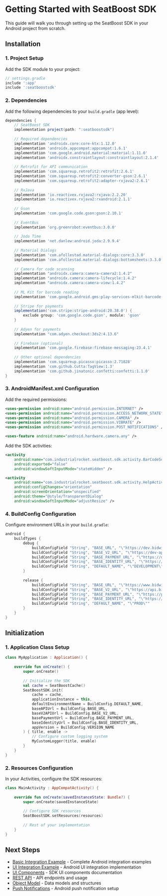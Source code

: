 # Getting Started with SeatBoost SDK

This guide will walk you through setting up the SeatBoost SDK in your Android project from scratch.

## Installation

### 1. Project Setup

Add the SDK module to your project:

```gradle
// settings.gradle
include ':app'
include ':seatboostsdk'
```

### 2. Dependencies

Add the following dependencies to your `build.gradle` (app level):

```gradle
dependencies {
    // SeatBoost SDK
    implementation project(path: ":seatboostsdk")
    
    // Required dependencies
    implementation 'androidx.core:core-ktx:1.12.0'
    implementation 'androidx.appcompat:appcompat:1.6.1'
    implementation 'com.google.android.material:material:1.11.0'
    implementation 'androidx.constraintlayout:constraintlayout:2.1.4'
    
    // Retrofit for API communication
    implementation 'com.squareup.retrofit2:retrofit:2.6.1'
    implementation 'com.squareup.retrofit2:converter-gson:2.6.1'
    implementation 'com.squareup.retrofit2:adapter-rxjava2:2.6.1'
    
    // RxJava
    implementation 'io.reactivex.rxjava2:rxjava:2.2.20'
    implementation 'io.reactivex.rxjava2:rxandroid:2.1.1'
    
    // Gson
    implementation 'com.google.code.gson:gson:2.10.1'
    
    // EventBus
    implementation 'org.greenrobot:eventbus:3.0.0'
    
    // Joda Time
    implementation 'net.danlew:android.joda:2.9.9.4'
    
    // Material Dialogs
    implementation 'com.afollestad.material-dialogs:core:3.3.0'
    implementation 'com.afollestad.material-dialogs:bottomsheets:3.3.0'
    
    // Camera for code scanning
    implementation "androidx.camera:camera-camera2:1.4.2"
    implementation "androidx.camera:camera-lifecycle:1.4.2"
    implementation "androidx.camera:camera-view:1.4.2"
    
    // ML Kit for barcode reading
    implementation 'com.google.android.gms:play-services-mlkit-barcode-scanning:18.3.1'
    
    // Stripe for payments
    implementation('com.stripe:stripe-android:20.38.0') {
        exclude group: 'com.google.code.gson', module: 'gson'
    }
    
    // Adyen for payments
    implementation "com.adyen.checkout:3ds2:4.13.6"
    
    // Firebase (optional)
    implementation 'com.google.firebase:firebase-messaging:23.4.1'
    
    // Other optional dependencies
    implementation 'com.squareup.picasso:picasso:2.71828'
    implementation 'com.github.Cutta:TagView:1.3'
    implementation 'com.github.jinatonic.confetti:confetti:1.1.0'
}
```

### 3. AndroidManifest.xml Configuration

Add the required permissions:

```xml
<uses-permission android:name="android.permission.INTERNET" />
<uses-permission android:name="android.permission.ACCESS_NETWORK_STATE" />
<uses-permission android:name="android.permission.CAMERA" />
<uses-permission android:name="android.permission.VIBRATE" />
<uses-permission android:name="android.permission.POST_NOTIFICATIONS" />

<uses-feature android:name="android.hardware.camera.any" />
```

Add the SDK activities:

```xml
<activity
    android:name="com.industrialrocket.seatboost.sdk.activity.BarCodeScannerActivity"
    android:exported="false"
    android:windowSoftInputMode="stateHidden" />

<activity
    android:name="com.industrialrocket.seatboost.sdk.activity.HelpActivity"
    android:configChanges="orientation"
    android:screenOrientation="unspecified"
    android:theme="@style/TransparentDialog"
    android:windowSoftInputMode="adjustResize" />
```

### 4. BuildConfig Configuration

Configure environment URLs in your `build.gradle`:

```gradle
android {
    buildTypes {
        debug {
            buildConfigField "String", "BASE_URL", "\"https://dev.bidwinengine.com/\""
            buildConfigField "String", "BASE_V2_URL", "\"https://dev-api.bidwinengine.com/\""
            buildConfigField "String", "BASE_PAYMENT_URL", "\"https://dev-payment.bidwinengine.com/\""
            buildConfigField "String", "BASE_IDENTITY_URL", "\"https://dev-iam.bidwinengine.com/\""
            buildConfigField "String", "DEFAULT_NAME", "\"DEVELOPMENT\""
        }
        
        release {
            buildConfigField "String", "BASE_URL", "\"https://www.bidwinengine.com/\""
            buildConfigField "String", "BASE_V2_URL", "\"https://api.bidwinengine.com/\""
            buildConfigField "String", "BASE_PAYMENT_URL", "\"https://payment.bidwinengine.com/\""
            buildConfigField "String", "BASE_IDENTITY_URL", "\"https://iam.bidwinengine.com/\""
            buildConfigField "String", "DEFAULT_NAME", "\"PROD\""
        }
    }
}
```

## Initialization

### 1. Application Class Setup

```kotlin
class MyApplication : Application() {
    
    override fun onCreate() {
        super.onCreate()
        
        // Initialize the SDK
        val cache = SeatBoostCache()
        SeatBoostSDK.init(
            cache = cache,
            applicationInstance = this,
            defaultEnvironmentName = BuildConfig.DEFAULT_NAME,
            baseAPIUrl = BuildConfig.BASE_URL,
            baseV2APIUrl = BuildConfig.BASE_V2_URL,
            basePaymentUrl = BuildConfig.BASE_PAYMENT_URL,
            baseIdentityUrl = BuildConfig.BASE_IDENTITY_URL,
            appVersion = BuildConfig.VERSION_NAME
        ) { title, enable ->
            // Configure custom logging system
            MyCustomLogger(title, enable)
        }
    }
}
```

### 2. Resources Configuration

In your Activities, configure the SDK resources:

```kotlin
class MainActivity : AppCompatActivity() {
    
    override fun onCreate(savedInstanceState: Bundle?) {
        super.onCreate(savedInstanceState)
        
        // Configure SDK resources
        SeatBoostSDK.setResources(resources)
        
        // Rest of your implementation
    }
}
```

## Next Steps

- [Basic Integration Example](examples/basic-integration.md) - Complete Android integration examples
- [UI Integration Example](examples/ui-integration.md) - Android UI integration implementation
- [UI Components](ui/) - SDK UI components documentation
- [REST API](rest-api/) - API endpoints and usage
- [Object Model](object-model/) - Data models and structures
- [Push Notifications](push-notifications/configure-android-app.md) - Android push notification setup
